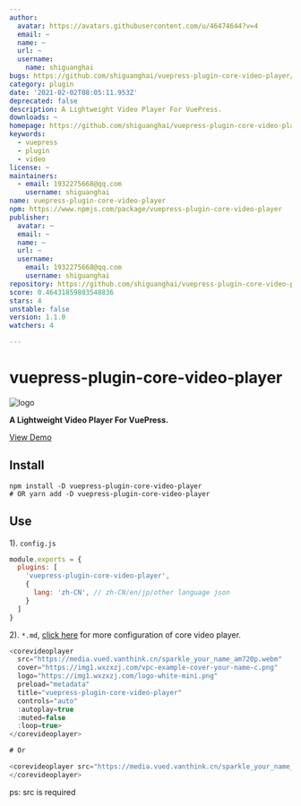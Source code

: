 ```yaml
---
author:
  avatar: https://avatars.githubusercontent.com/u/46474644?v=4
  email: ~
  name: ~
  url: ~
  username:
    name: shiguanghai
bugs: https://github.com/shiguanghai/vuepress-plugin-core-video-player/issues
category: plugin
date: '2021-02-02T08:05:11.953Z'
deprecated: false
description: A Lightweight Video Player For VuePress.
downloads: ~
homepage: https://github.com/shiguanghai/vuepress-plugin-core-video-player#readme
keywords:
  - vuepress
  - plugin
  - video
license: ~
maintainers:
  - email: 1932275668@qq.com
    username: shiguanghai
name: vuepress-plugin-core-video-player
npm: https://www.npmjs.com/package/vuepress-plugin-core-video-player
publisher:
  avatar: ~
  email: ~
  name: ~
  url: ~
  username:
    email: 1932275668@qq.com
    username: shiguanghai
repository: https://github.com/shiguanghai/vuepress-plugin-core-video-player
score: 0.46431859803548836
stars: 4
unstable: false
version: 1.1.0
watchers: 4

---
```


# vuepress-plugin-core-video-player

![logo](https://img1.wxzxzj.com/logo-white-mini.png)

**A Lightweight Video Player For VuePress.**

[View Demo](https://shiguanghai.top/blogs/other/coreplayer.html)

## Install

```shell
npm install -D vuepress-plugin-core-video-player
# OR yarn add -D vuepress-plugin-core-video-player
```

## Use

1). `config.js`
```js
module.exports = {
  plugins: [
    'vuepress-plugin-core-video-player',
    {
      lang: 'zh-CN', // zh-CN/en/jp/other language json
    }
  ]
}
```

2). `*.md`, [click here](https://core-player.github.io/vue-core-video-player/zh/) for more configuration of core video player.

```js
<corevideoplayer
  src="https://media.vued.vanthink.cn/sparkle_your_name_am720p.webm" 
  cover="https://img1.wxzxzj.com/vpc-example-cover-your-name-c.png"
  logo="https://img1.wxzxzj.com/logo-white-mini.png"
  preload="metadata"
  title="vuepress-plugin-core-video-player"
  controls="auto"
  :autoplay=true
  :muted=false
  :loop=true>
</corevideoplayer>

# Or

<corevideoplayer src="https://media.vued.vanthink.cn/sparkle_your_name_am720p.webm">
</corevideoplayer>
```

ps: src is required